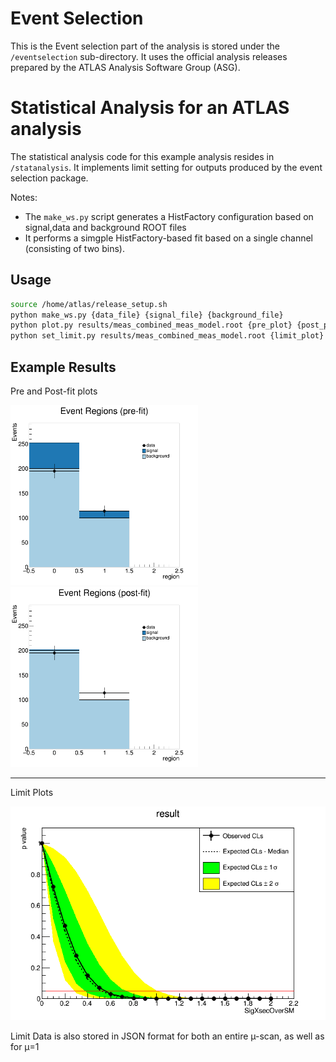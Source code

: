# Event Selection

This is the Event selection part of the analysis is stored under the `/eventselection` sub-directory. It uses the official
analysis releases prepared by the ATLAS Analysis Software Group (ASG).




# Statistical Analysis for an ATLAS analysis

The statistical analysis code for this example analysis resides in `/statanalysis`. It implements limit setting
for outputs produced by the event selection package.

Notes:

* The `make_ws.py` script generates a HistFactory configuration based on signal,data and background ROOT files
* It performs a simgple HistFactory-based fit based on a single channel (consisting of two bins).


## Usage

```bash
source /home/atlas/release_setup.sh
python make_ws.py {data_file} {signal_file} {background_file}
python plot.py results/meas_combined_meas_model.root {pre_plot} {post_plot}
python set_limit.py results/meas_combined_meas_model.root {limit_plot} {limit_data} {limit_data_nomsignal}
```


## Example Results

Pre and Post-fit plots

<img src="statanalysis/example_results/pre.png" style="width: 300px;"/>
<img src="statanalysis/example_results/post.png" style="width: 300px;"/>

---
Limit Plots

<img src="statanalysis/example_results/plot_limit.png" style="width: 600px;"/>

Limit Data is also stored in JSON format for both an entire µ-scan, as well as for µ=1
